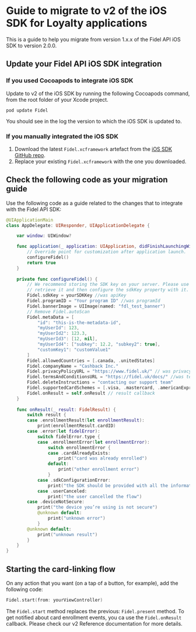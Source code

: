 # Guide to migrate to v2 of the iOS SDK for Loyalty applications

This is a guide to help you migrate from version 1.x.x of the Fidel API iOS SDK to version 2.0.0.

## Update your Fidel API iOS SDK integration

### If you used Cocoapods to integrate iOS SDK

Update to v2 of the iOS SDK by running the following Cocoapods command, from the root folder of your Xcode project.

```
pod update Fidel
```

You should see in the log the version to which the iOS SDK is updated to.

### If you manually integrated the iOS SDK

1. Download the latest `Fidel.xcframework` artefact from the [iOS SDK GitHub repo](https://github.com/FidelLimited/fidel-ios).
2. Replace your existing `Fidel.xcframework` with the one you downloaded.

## Check the following code as your migration guide

Use the following code as a guide related to the changes that to integrate with the Fidel API SDK:

```swift
@UIApplicationMain
class AppDelegate: UIResponder, UIApplicationDelegate {

    var window: UIWindow?

    func application(_ application: UIApplication, didFinishLaunchingWithOptions launchOptions: [UIApplication.LaunchOptionsKey: Any]?) -> Bool {
        // Override point for customization after application launch.
        configureFidel()
        return true
    }
    
    private func configureFidel() {
        // We recommend storing the SDK key on your server. Please use one of your endpoints to 
        // retrieve it and then configure the sdkKey property with it.
        Fidel.sdkKey = yourSDKKey //was apiKey
        Fidel.programID = "Your program ID" //was programId
        Fidel.bannerImage = UIImage(named: "fdl_test_banner")
        // Remove Fidel.autoScan
        Fidel.metaData = [
            "id": "this-is-the-metadata-id",
            "myUserId": 123,
            "myUserId2": 123.3,
            "myUserId3": [12, nil],
            "myUserId4": ["subkey": 12.2, "subkey2": true],
            "customKey1": "customValue1"
        ]
        Fidel.allowedCountries = [.canada, .unitedStates]
        Fidel.companyName = "Cashback Inc."
        Fidel.privacyPolicyURL = "https://www.fidel.uk/" // was privacyURL
        Fidel.termsAndConditionsURL = "https://fidel.uk/docs/" //was termsConditionsURL
        Fidel.deleteInstructions = "contacting our support team"
        Fidel.supportedCardSchemes = [.visa, .mastercard, .americanExpress]
        Fidel.onResult = self.onResult // result callback
    }
    
    func onResult(_ result: FidelResult) {
        switch result {
        case .enrollmentResult(let enrollmentResult):
            print(enrollmentResult.cardID)
        case .error(let fidelError):
            switch fidelError.type {
            case .enrollmentError(let enrollmentError):
                switch enrollmentError {
                case .cardAlreadyExists:
                    print("card was already enrolled")
                default:
                    print("other enrollment error")
                }
            case .sdkConfigurationError:
                print("the SDK should be provided with all the information")
            case .userCanceled:
                print("the user cancelled the flow")
        case .deviceNotSecure:
            print("the device you’re using is not secure")
            @unknown default:
                print("unknown error")
            }
        @unknown default:
            print("unknown result")
        }
    }
}
```

## Starting the card-linking flow

On any action that you want (on a tap of a button, for example), add the following code: 

```swift
Fidel.start(from: yourViewController)
```

The `Fidel.start` method replaces the previous: `Fidel.present` method. To get notified about card enrollment events, you ca use the `Fidel.onResult` callback. Please check our v2 Reference documentation for more details.